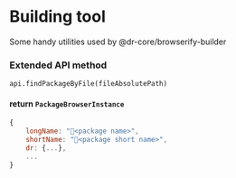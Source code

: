 # Building tool

Some handy utilities used by @dr-core/browserify-builder

### Extended API method
`api.findPackageByFile(fileAbsolutePath)`
#### return `PackageBrowserInstance`
```js
{
	longName: "<package name>",
	shortName: "<package short name>",
	dr: {...},
	...
}
```

